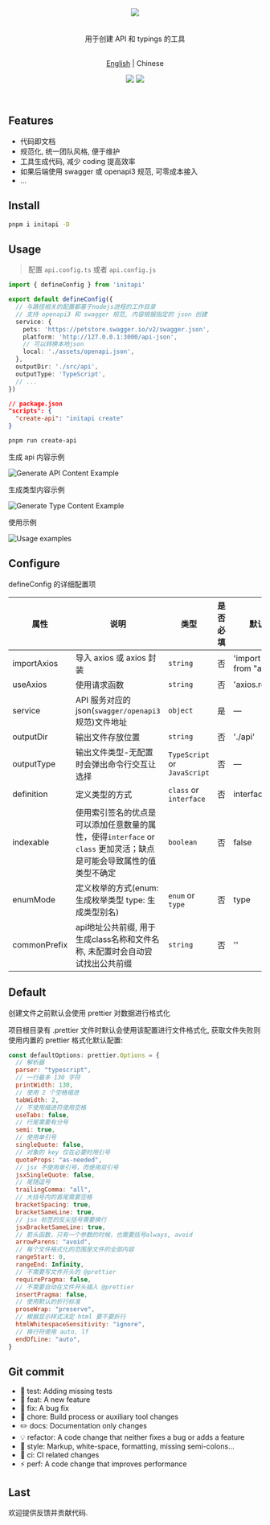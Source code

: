 <div align="center"><img src="https://xiaoyao-ye.github.io/blog/initApi/light.svg" /></div>

<br />
<br />

<div align="center"> 用于创建 API 和 typings 的工具 </div>

<br />

<p align="center">
  <a href="https://github.com/xiaoyao-Ye/initapi/blob/main/README.md">English</a> | Chinese
</p>

<p align="center">
  <a href="https://github.com/xiaoyao-Ye/initapi/stargazers"><img src="https://img.shields.io/github/stars/xiaoyao-Ye/initapi" /></a>
  <a href="https://www.npmjs.com/package/initapi"><img src="https://badgen.net/npm/v/initapi" /></a>
</p>

<br />

## Features

- 代码即文档
- 规范化, 统一团队风格, 便于维护
- 工具生成代码, 减少 coding 提高效率
- 如果后端使用 swagger 或 openapi3 规范, 可零成本接入
- ...

## Install

```bash
pnpm i initapi -D
```

## Usage

> 配置 `api.config.ts` 或者 `api.config.js`

```ts
import { defineConfig } from 'initapi'

export default defineConfig({
  // 与路径相关的配置都基于nodejs进程的工作目录
  // 支持 openapi3 和 swagger 规范, 内容根据指定的 json 创建
  service: {
    pets: 'https://petstore.swagger.io/v2/swagger.json',
    platform: 'http://127.0.0.1:3000/api-json',
    // 可以转换本地json
    local: './assets/openapi.json',
  },
  outputDir: './src/api',
  outputType: 'TypeScript',
  // ...
})
```

```json
// package.json
"scripts": {
  "create-api": "initapi create"
}
```

```bash
pnpm run create-api
```

生成 api 内容示例

![Generate API Content Example](https://xiaoyao-ye.github.io/blog/initApi/api.png)

生成类型内容示例

![Generate Type Content Example](https://xiaoyao-ye.github.io/blog/initApi/type.png)

使用示例

![Usage examples](https://xiaoyao-ye.github.io/blog/initApi/usage.png)

## Configure

defineConfig 的详细配置项

| 属性         | 说明                                                         | 类型                         | 是否必填 | 默认值                       |
| ------------ | ------------------------------------------------------------ | ---------------------------- | -------- | ---------------------------- |
| importAxios  | 导入 axios 或 axios 封装                                     | `string`                     | 否       | 'import axios from "axios";' |
| useAxios     | 使用请求函数                                                 | `string`                     | 否       | 'axios.request'              |
| service      | API 服务对应的 json(`swagger/openapi3`规范)文件地址          | `object`                     | 是       | —                            |
| outputDir    | 输出文件存放位置                                             | `string`                     | 否       | './api'                      |
| outputType   | 输出文件类型-无配置时会弹出命令行交互让选择                  | `TypeScript` or `JavaScript` | 否       | —                            |
| definition   | 定义类型的方式                                               | `class` or `interface`       | 否       | interface                    |
| indexable    | 使用索引签名的优点是可以添加任意数量的属性，使得`interface` or `class` 更加灵活；缺点是可能会导致属性的值类型不确定 | `boolean`                    | 否       | false                        |
| enumMode     | 定义枚举的方式(enum: 生成枚举类型 type: 生成类型别名)        | `enum` or `type`             | 否       | type                         |
| commonPrefix | api地址公共前缀, 用于生成class名称和文件名称, 未配置时会自动尝试找出公共前缀 | `string`                     | 否       | ''                           |

## Default

创建文件之前默认会使用 prettier 对数据进行格式化

项目根目录有 .prettier 文件时默认会使用该配置进行文件格式化, 获取文件失败则使用内置的 prettier 格式化默认配置:

```JavaScript
const defaultOptions: prettier.Options = {
  // 解析器
  parser: "typescript",
  // 一行最多 130 字符
  printWidth: 130,
  // 使用 2 个空格缩进
  tabWidth: 2,
  // 不使用缩进符使用空格
  useTabs: false,
  // 行尾需要有分号
  semi: true,
  // 使用单引号
  singleQuote: false,
  // 对象的 key 仅在必要时用引号
  quoteProps: "as-needed",
  // jsx 不使用单引号，而使用双引号
  jsxSingleQuote: false,
  // 尾随逗号
  trailingComma: "all",
  // 大括号内的首尾需要空格
  bracketSpacing: true,
  bracketSameLine: true,
  // jsx 标签的反尖括号需要换行
  jsxBracketSameLine: true,
  // 箭头函数，只有一个参数的时候，也需要括号always, avoid
  arrowParens: "avoid",
  // 每个文件格式化的范围是文件的全部内容
  rangeStart: 0,
  rangeEnd: Infinity,
  // 不需要写文件开头的 @prettier
  requirePragma: false,
  // 不需要自动在文件开头插入 @prettier
  insertPragma: false,
  // 使用默认的折行标准
  proseWrap: "preserve",
  // 根据显示样式决定 html 要不要折行
  htmlWhitespaceSensitivity: "ignore",
  // 换行符使用 auto, lf
  endOfLine: "auto",
}
```

## Git commit

- 💍 test: Adding missing tests
- 🎸 feat: A new feature
- 🐛 fix: A bug fix
- 🤖 chore: Build process or auxiliary tool changes
- ✏️ docs: Documentation only changes
- 💡 refactor: A code change that neither fixes a bug or adds a feature
- 💄 style: Markup, white-space, formatting, missing semi-colons...
- 🎡 ci: CI related changes
- ⚡️ perf: A code change that improves performance

## Last

欢迎提供反馈并贡献代码.
